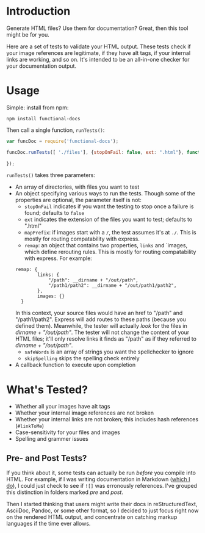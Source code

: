 # Introduction

Generate HTML files? Use them for documentation? Great, then this tool might be for you.

Here are a set of tests to validate your HTML output. These tests check if your image references are legitimate, if they have alt tags, if your internal links are working, and so on. It's intended to be an all-in-one checker for your documentation output.

# Usage

Simple: install from npm:

	npm install functional-docs

Then call a single function, `runTests()`:

```javascript
var funcDoc = require('functional-docs');

funcDoc.runTests([ './files'], {stopOnFail: false, ext: ".html"}, function(err) {
	
});
```

`runTests()` takes three parameters:

* An array of directories, with files you want to test
* An object specifying various ways to run the tests. Though some of the properties are optional, the parameter itself is not:
	* `stopOnFail` indicates if you want the testing to stop once a failure is found; defaults to `false`
	* `ext` indicates the extension of the files you want to test; defaults to ".html"
	* `mapPrefix`: if images start with a `/`, the test assumes it's at `./`. This is mostly for routing compatability with express.
	* `remap`: an object that contains two properties, `links` and `images, which define rerouting rules. This is mostly for routing compatability with express. For example:  
	```
	remap: {
            links: {
                "/path": __dirname + "/out/path", 
                "/path1/path2": __dirname + "/out/path1/path2", 
            }, 
            images: {}
      }
    ```
    In this context, your source files would have an href to "/path" and "/path1/path2". Express will add routes to these paths (because you defined them). Meanwhile, the tester will actually _look_ for the files in _dirname + "/out/path"_. The tester will not change the content of your HTML files; it'll only resolve links it finds as "/path" as if they referred to _dirname + "/out/path"_.
    * `safeWords` is an array of strings you want the spellchecker to ignore
    * `skipSpelling` skips the spelling check entirely
* A callback function to execute upon completion

# What's Tested?

* Whether all your images have alt tags
* Whether your internal image references are not broken
* Whether your internal links are not broken; this includes hash references (`#linkToMe`)
* Case-sensitivity for your files and images
* Spelling and grammer issues

## Pre- and Post Tests?

If you think about it, some tests can actually be run _before_ you compile into HTML. For example, if I was writing documentation in Markdown ([which I do](https://github.com/gjtorikian/panda-docs)), I could just check to see if `![]` was erronously references. I've grouped this distinction in folders marked _pre_ and _post_.

Then I started thinking that users might write their docs in reStructuredText, AsciiDoc, Pandoc, or some other format, so I decided to just focus right now on the rendered HTML output, and concentrate on catching markup languages if the time ever allows.